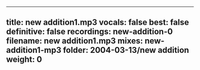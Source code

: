 
---
title: new addition1.mp3
vocals: false
best: false
definitive: false
recordings: new-addition-0
filename: new addition1.mp3
mixes: new-addition1-mp3
folder: 2004-03-13/new addition
weight: 0
---
